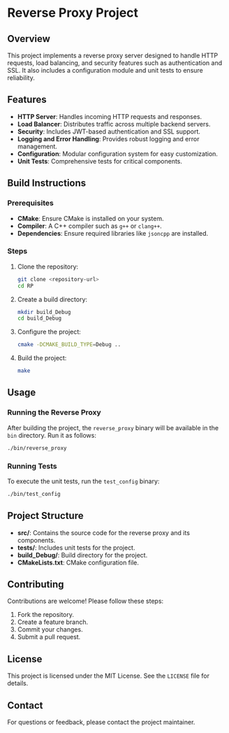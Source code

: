 # Reverse Proxy Project

## Overview

This project implements a reverse proxy server designed to handle HTTP requests, load balancing, and security features such as authentication and SSL. It also includes a configuration module and unit tests to ensure reliability.

## Features

- **HTTP Server**: Handles incoming HTTP requests and responses.
- **Load Balancer**: Distributes traffic across multiple backend servers.
- **Security**: Includes JWT-based authentication and SSL support.
- **Logging and Error Handling**: Provides robust logging and error management.
- **Configuration**: Modular configuration system for easy customization.
- **Unit Tests**: Comprehensive tests for critical components.

## Build Instructions

### Prerequisites

- **CMake**: Ensure CMake is installed on your system.
- **Compiler**: A C++ compiler such as `g++` or `clang++`.
- **Dependencies**: Ensure required libraries like `jsoncpp` are installed.

### Steps

1. Clone the repository:

   ```bash
   git clone <repository-url>
   cd RP
   ```

2. Create a build directory:

   ```bash
   mkdir build_Debug
   cd build_Debug
   ```

3. Configure the project:

   ```bash
   cmake -DCMAKE_BUILD_TYPE=Debug ..
   ```

4. Build the project:

   ```bash
   make
   ```

## Usage

### Running the Reverse Proxy

After building the project, the `reverse_proxy` binary will be available in the `bin` directory. Run it as follows:

```bash
./bin/reverse_proxy
```

### Running Tests

To execute the unit tests, run the `test_config` binary:

```bash
./bin/test_config
```

## Project Structure

- **src/**: Contains the source code for the reverse proxy and its components.
- **tests/**: Includes unit tests for the project.
- **build_Debug/**: Build directory for the project.
- **CMakeLists.txt**: CMake configuration file.

## Contributing

Contributions are welcome! Please follow these steps:

1. Fork the repository.
2. Create a feature branch.
3. Commit your changes.
4. Submit a pull request.

## License

This project is licensed under the MIT License. See the `LICENSE` file for details.

## Contact

For questions or feedback, please contact the project maintainer.
